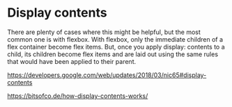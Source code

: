 # Display contents

There are plenty of cases where this might be helpful, but the most common one is with flexbox. With flexbox, only the immediate children of a flex container become flex items.
But, once you apply display: contents to a child, its children become flex items and are laid out using the same rules that would have been applied to their parent.


https://developers.google.com/web/updates/2018/03/nic65#display-contents

https://bitsofco.de/how-display-contents-works/
